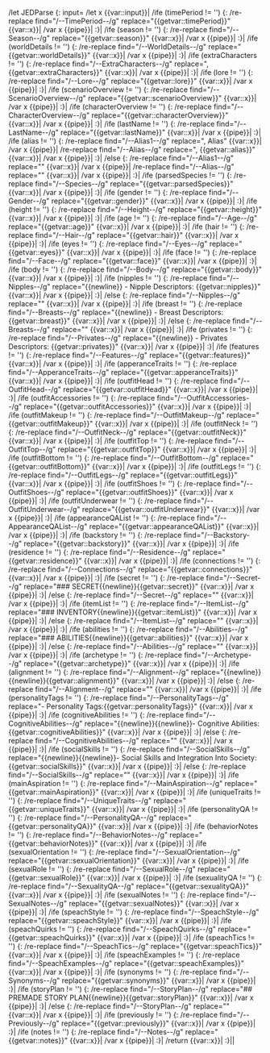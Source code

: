 /let JEDParse {: input=
	/let x {{var::input}}|
	/ife (timePeriod != '') {:
		/re-replace find="/--TimePeriod--/g" replace="{{getvar::timePeriod}}" {{var::x}}|
		/var x {{pipe}}|
	:}|
	/ife (season != '') {:
		/re-replace find="/--Season--/g" replace="{{getvar::season}}" {{var::x}}|
		/var x {{pipe}}|
	:}|
	/ife (worldDetails != '') {:
		/re-replace find="/--WorldDetails--/g" replace="{{getvar::worldDetails}}" {{var::x}}|
		/var x {{pipe}}|
	:}|
	/ife (extraCharacters != '') {:
		/re-replace find="/--ExtraCharacters--/g" replace=", {{getvar::extraCharacters}}" {{var::x}}|
		/var x {{pipe}}|
	:}|
	/ife (lore != '') {:
		/re-replace find="/--Lore--/g" replace="{{getvar::lore}}" {{var::x}}|
		/var x {{pipe}}|
	:}|
	/ife (scenarioOverview != '') {:
		/re-replace find="/--ScenarioOverview--/g" replace="{{getvar::scenarioOverview}}" {{var::x}}|
		/var x {{pipe}}|
	:}|
	/ife (characterOverview != '') {:
		/re-replace find="/--CharacterOverview--/g" replace="{{getvar::characterOverview}}" {{var::x}}|
		/var x {{pipe}}|
	:}|
	/ife (lastName != '') {:
		/re-replace find="/--LastName--/g" replace="{{getvar::lastName}}" {{var::x}}|
		/var x {{pipe}}|
	:}|
	/ife (alias != '') {:
		/re-replace find="/--Alias1--/g" replace=", Alias" {{var::x}}|
		/var x {{pipe}}|
		/re-replace find="/--Alias--/g" replace=", {{getvar::alias}}" {{var::x}}|
		/var x {{pipe}}|
	:}|
	/else {:
		/re-replace find="/--Alias1--/g" replace="" {{var::x}}|
		/var x {{pipe}}|
		/re-replace find="/--Alias--/g" replace="" {{var::x}}|
		/var x {{pipe}}|
	:}|
	/ife (parsedSpecies != '') {:
		/re-replace find="/--Species--/g" replace="{{getvar::parsedSpecies}}" {{var::x}}|
		/var x {{pipe}}|
	:}|
	/ife (gender != '') {:
		/re-replace find="/--Gender--/g" replace="{{getvar::gender}}" {{var::x}}|
		/var x {{pipe}}|
	:}|
	/ife (height != '') {:
		/re-replace find="/--Height--/g" replace="{{getvar::height}}" {{var::x}}|
		/var x {{pipe}}|
	:}|
	/ife (age != '') {:
		/re-replace find="/--Age--/g" replace="{{getvar::age}}" {{var::x}}|
		/var x {{pipe}}|
	:}|
	/ife (hair != '') {:
		/re-replace find="/--Hair--/g" replace="{{getvar::hair}}" {{var::x}}|
		/var x {{pipe}}|
	:}|
	/ife (eyes != '') {:
		/re-replace find="/--Eyes--/g" replace="{{getvar::eyes}}" {{var::x}}|
		/var x {{pipe}}|
	:}|
	/ife (face != '') {:
		/re-replace find="/--Face--/g" replace="{{getvar::face}}" {{var::x}}|
		/var x {{pipe}}|
	:}|
	/ife (body != '') {:
		/re-replace find="/--Body--/g" replace="{{getvar::body}}" {{var::x}}|
		/var x {{pipe}}|
	:}|
	/ife (nipples != '') {:
		/re-replace find="/--Nipples--/g" replace="{{newline}} - Nipple Descriptors: {{getvar::nipples}}" {{var::x}}|
		/var x {{pipe}}|
	:}|
	/else {:
		/re-replace find="/--Nipples--/g" replace="" {{var::x}}|
		/var x {{pipe}}|
	:}|
	/ife (breast != '') {:
		/re-replace find="/--Breasts--/g" replace="{{newline}} - Breast Descriptors: {{getvar::breast}}" {{var::x}}|
		/var x {{pipe}}|
	:}|
	/else {:
		/re-replace find="/--Breasts--/g" replace="" {{var::x}}|
		/var x {{pipe}}|
	:}|
	/ife (privates != '') {:
		/re-replace find="/--Privates--/g" replace="{{newline}} - Privates Descriptors: {{getvar::privates}}" {{var::x}}|
		/var x {{pipe}}|
	:}|
	/ife (features != '') {:
		/re-replace find="/--Features--/g" replace="{{getvar::features}}" {{var::x}}|
		/var x {{pipe}}|
	:}|
	/ife (apperanceTraits != '') {:
		/re-replace find="/--ApperanceTraits--/g" replace="{{getvar::apperanceTraits}}" {{var::x}}|
		/var x {{pipe}}|
	:}|
	/ife (outfitHead != '') {:
		/re-replace find="/--OutfitHead--/g" replace="{{getvar::outfitHead}}" {{var::x}}|
		/var x {{pipe}}|
	:}|
	/ife (outfitAccessories != '') {:
		/re-replace find="/--OutfitAccessories--/g" replace="{{getvar::outfitAccessories}}" {{var::x}}|
		/var x {{pipe}}|
	:}|
	/ife (outfitMakeup != '') {:
		/re-replace find="/--OutfitMakeup--/g" replace="{{getvar::outfitMakeup}}" {{var::x}}|
		/var x {{pipe}}|
	:}|
	/ife (outfitNeck != '') {:
		/re-replace find="/--OutfitNeck--/g" replace="{{getvar::outfitNeck}}" {{var::x}}|
		/var x {{pipe}}|
	:}|
	/ife (outfitTop != '') {:
		/re-replace find="/--OutfitTop--/g" replace="{{getvar::outfitTop}}" {{var::x}}|
		/var x {{pipe}}|
	:}|
	/ife (outfitBottom != '') {:
		/re-replace find="/--OutfitBottom--/g" replace="{{getvar::outfitBottom}}" {{var::x}}|
		/var x {{pipe}}|
	:}|
	/ife (outfitLegs != '') {:
		/re-replace find="/--OutfitLegs--/g" replace="{{getvar::outfitLegs}}" {{var::x}}|
		/var x {{pipe}}|
	:}|
	/ife (outfitShoes != '') {:
		/re-replace find="/--OutfitShoes--/g" replace="{{getvar::outfitShoes}}" {{var::x}}|
		/var x {{pipe}}|
	:}|
	/ife (outfitUnderwear != '') {:
		/re-replace find="/--OutfitUnderwear--/g" replace="{{getvar::outfitUnderwear}}" {{var::x}}|
		/var x {{pipe}}|
	:}|
	/ife (appearanceQAList != '') {:
		/re-replace find="/--AppearanceQAList--/g" replace="{{getvar::appearanceQAList}}" {{var::x}}|
		/var x {{pipe}}|
	:}|
	/ife (backstory != '') {:
		/re-replace find="/--Backstory--/g" replace="{{getvar::backstory}}" {{var::x}}|
		/var x {{pipe}}|
	:}|
	/ife (residence != '') {:
		/re-replace find="/--Residence--/g" replace="{{getvar::residence}}" {{var::x}}|
		/var x {{pipe}}|
	:}|
	/ife (connections != '') {:
		/re-replace find="/--Connections--/g" replace="{{getvar::connections}}" {{var::x}}|
		/var x {{pipe}}|
	:}|
	/ife (secret != '') {:
		/re-replace find="/--Secret--/g" replace="### SECRET{{newline}}{{getvar::secret}}" {{var::x}}|
		/var x {{pipe}}|
	:}|
	/else {:
		/re-replace find="/--Secret--/g" replace="" {{var::x}}|
		/var x {{pipe}}|
	:}|
	/ife (itemList != '') {:
		/re-replace find="/--ItemList--/g" replace="### INVENTORY{{newline}}{{getvar::itemList}}" {{var::x}}|
		/var x {{pipe}}|
	:}|
	/else {:
		/re-replace find="/--ItemList--/g" replace="" {{var::x}}|
		/var x {{pipe}}|
	:}|
	/ife (abilities != '') {:
		/re-replace find="/--Abilities--/g" replace="### ABILITIES{{newline}}{{getvar::abilities}}" {{var::x}}|
		/var x {{pipe}}|
	:}|
	/else {:
		/re-replace find="/--Abilities--/g" replace="" {{var::x}}|
		/var x {{pipe}}|
	:}|
	/ife (archetype != '') {:
		/re-replace find="/--Archetype--/g" replace="{{getvar::archetype}}" {{var::x}}|
		/var x {{pipe}}|
	:}|
	/ife (alignment != '') {:
		/re-replace find="/--Alignment--/g" replace="{{newline}}{{newline}}{{getvar::alignment}}" {{var::x}}|
		/var x {{pipe}}|
	:}|
	/else {:
		/re-replace find="/--Alignment--/g" replace="" {{var::x}}|
		/var x {{pipe}}|
	:}|
	/ife (personalityTags != '') {:
		/re-replace find="/--PersonalityTags--/g" replace="- Personality Tags:{{getvar::personalityTags}}" {{var::x}}|
		/var x {{pipe}}|
	:}|
	/ife (cognitiveAbilities != '') {:
		/re-replace find="/--CognitiveAbilities--/g" replace="{{newline}}{{newline}}- Cognitive Abilities: {{getvar::cognitiveAbilities}}" {{var::x}}|
		/var x {{pipe}}|
	:}|
	/else {:
		/re-replace find="/--CognitiveAbilities--/g" replace="" {{var::x}}|
		/var x {{pipe}}|
	:}|
	/ife (socialSkills != '') {:
		/re-replace find="/--SocialSkills--/g" replace="{{newline}}{{newline}}- Social Skills and Integration Into Society:{{getvar::socialSkills}}" {{var::x}}|
		/var x {{pipe}}|
	:}|
	/else {:
		/re-replace find="/--SocialSkills--/g" replace="" {{var::x}}|
		/var x {{pipe}}|
	:}|
	/ife (mainAspiration != '') {:
		/re-replace find="/--MainAspiration--/g" replace="{{getvar::mainAspiration}}" {{var::x}}|
		/var x {{pipe}}|
	:}|
	/ife (uniqueTraits != '') {:
		/re-replace find="/--UniqueTraits--/g" replace="{{getvar::uniqueTraits}}" {{var::x}}|
		/var x {{pipe}}|
	:}|
	/ife (personalityQA != '') {:
		/re-replace find="/--PersonalityQA--/g" replace="{{getvar::personalityQA}}" {{var::x}}|
		/var x {{pipe}}|
	:}|
	/ife (behaviorNotes != '') {:
		/re-replace find="/--BehaviorNotes--/g" replace="{{getvar::behaviorNotes}}" {{var::x}}|
		/var x {{pipe}}|
	:}|
	/ife (sexualOrientation != '') {:
		/re-replace find="/--SexualOrientation--/g" replace="{{getvar::sexualOrientation}}" {{var::x}}|
		/var x {{pipe}}|
	:}|
	/ife (sexualRole != '') {:
		/re-replace find="/--SexualRole--/g" replace="{{getvar::sexualRole}}" {{var::x}}|
		/var x {{pipe}}|
	:}|
	/ife (sexualityQA != '') {:
		/re-replace find="/--SexualityQA--/g" replace="{{getvar::sexualityQA}}" {{var::x}}|
		/var x {{pipe}}|
	:}|
	/ife (sexualNotes != '') {:
		/re-replace find="/--SexualNotes--/g" replace="{{getvar::sexualNotes}}" {{var::x}}|
		/var x {{pipe}}|
	:}|
	/ife (speachStyle != '') {:
		/re-replace find="/--SpeachStyle--/g" replace="{{getvar::speachStyle}}" {{var::x}}|
		/var x {{pipe}}|
	:}|
	/ife (speachQuirks != '') {:
		/re-replace find="/--SpeachQuirks--/g" replace="{{getvar::speachQuirks}}" {{var::x}}|
		/var x {{pipe}}|
	:}|
	/ife (speachTics != '') {:
		/re-replace find="/--SpeachTics--/g" replace="{{getvar::speachTics}}" {{var::x}}|
		/var x {{pipe}}|
	:}|
	/ife (speachExamples != '') {:
		/re-replace find="/--SpeachExamples--/g" replace="{{getvar::speachExamples}}" {{var::x}}|
		/var x {{pipe}}|
	:}|
	/ife (synonyms != '') {:
		/re-replace find="/--Synonyms--/g" replace="{{getvar::synonyms}}" {{var::x}}|
		/var x {{pipe}}|
	:}|
	/ife (storyPlan != '') {:
		/re-replace find="/--StoryPlan--/g" replace="## PREMADE STORY PLAN{{newline}}{{getvar::storyPlan}}" {{var::x}}|
		/var x {{pipe}}|
	:}|
	/else {:
		/re-replace find="/--StoryPlan--/g" replace="" {{var::x}}|
		/var x {{pipe}}|
	:}|
	/ife (previously != '') {:
		/re-replace find="/--Previously--/g" replace="{{getvar::previously}}" {{var::x}}|
		/var x {{pipe}}|
	:}|
	/ife (notes != '') {:
		/re-replace find="/--Notes--/g" replace="{{getvar::notes}}" {{var::x}}|
		/var x {{pipe}}|
	:}|
	/return {{var::x}}|
:}||